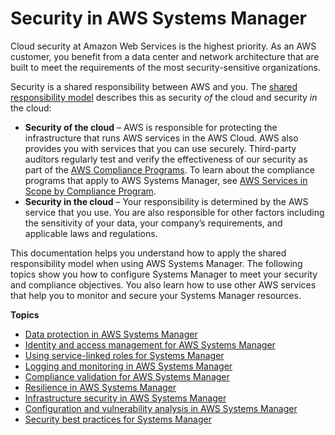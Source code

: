 # Security in AWS Systems Manager<a name="security"></a>

Cloud security at Amazon Web Services is the highest priority\. As an AWS customer, you benefit from a data center and network architecture that are built to meet the requirements of the most security\-sensitive organizations\.

Security is a shared responsibility between AWS and you\. The [shared responsibility model](http://aws.amazon.com/compliance/shared-responsibility-model/) describes this as security *of* the cloud and security *in* the cloud:
+ **Security of the cloud** – AWS is responsible for protecting the infrastructure that runs AWS services in the AWS Cloud\. AWS also provides you with services that you can use securely\. Third\-party auditors regularly test and verify the effectiveness of our security as part of the [AWS Compliance Programs](http://aws.amazon.com/compliance/programs/)\. To learn about the compliance programs that apply to AWS Systems Manager, see [AWS Services in Scope by Compliance Program](http://aws.amazon.com/compliance/services-in-scope/)\.
+ **Security in the cloud** – Your responsibility is determined by the AWS service that you use\. You are also responsible for other factors including the sensitivity of your data, your company’s requirements, and applicable laws and regulations\. 

This documentation helps you understand how to apply the shared responsibility model when using AWS Systems Manager\. The following topics show you how to configure Systems Manager to meet your security and compliance objectives\. You also learn how to use other AWS services that help you to monitor and secure your Systems Manager resources\. 

**Topics**
+ [Data protection in AWS Systems Manager](data-protection.md)
+ [Identity and access management for AWS Systems Manager](security-iam.md)
+ [Using service\-linked roles for Systems Manager](using-service-linked-roles.md)
+ [Logging and monitoring in AWS Systems Manager](logging-and-monitoring.md)
+ [Compliance validation for AWS Systems Manager](security-compliance.md)
+ [Resilience in AWS Systems Manager](disaster-recovery-resiliency.md)
+ [Infrastructure security in AWS Systems Manager](infrastructure-security.md)
+ [Configuration and vulnerability analysis in AWS Systems Manager](vulnerability-analysis-and-management.md)
+ [Security best practices for Systems Manager](security-best-practices.md)
